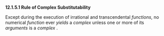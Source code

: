 **12.1.5.1 Rule of Complex Substitutability** 

Except during the execution of irrational and transcendental *functions*, no numerical *function* ever *yields* a *complex* unless one or more of its *arguments* is a *complex* . 


